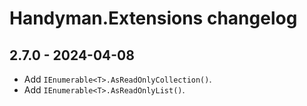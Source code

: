 # Handyman.Extensions changelog

## 2.7.0 - 2024-04-08

* Add `IEnumerable<T>.AsReadOnlyCollection()`.
* Add `IEnumerable<T>.AsReadOnlyList()`.
